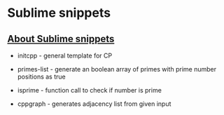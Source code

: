# Sublime snippets

## [About Sublime snippets](https://www.freecodecamp.org/news/a-guide-to-preserving-your-wrists-with-sublime-text-snippets-7541662a53f2/)

* initcpp - general template for CP

* primes-list - generate an boolean array of primes with prime number positions as true

* isprime - function call to check if number is prime

* cppgraph - generates adjacency list from given input
